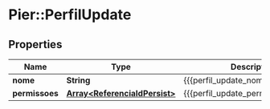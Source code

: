 # Pier::PerfilUpdate

## Properties
Name | Type | Description | Notes
------------ | ------------- | ------------- | -------------
**nome** | **String** | {{{perfil_update_nome_value}}} | [optional] 
**permissoes** | [**Array&lt;ReferenciaIdPersist&gt;**](ReferenciaIdPersist.md) | {{{perfil_update_permissoes_value}}} | [optional] 


